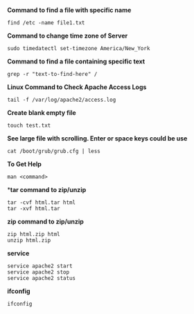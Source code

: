 **Command to find a file with specific name**
```
find /etc -name file1.txt
```

**Command to change time zone of Server**
```
sudo timedatectl set-timezone America/New_York
```
**Command to find a file containing specific text**
```
grep -r "text-to-find-here" /
```
**Linux Command to Check Apache Access Logs**
```
tail -f /var/log/apache2/access.log
```
**Create blank empty file**
```
touch test.txt
```
**See large file with scrolling. Enter or space keys could be use**
```
cat /boot/grub/grub.cfg | less
```
**To Get Help**
```
man <command>
```
***tar command to zip/unzip**
```
tar -cvf html.tar html
tar -xvf html.tar
```
**zip command to zip/unzip**
```
zip html.zip html
unzip html.zip
```
**service**
```
service apache2 start
service apache2 stop
service apache2 status
```
**ifconfig**
```
ifconfig
```
